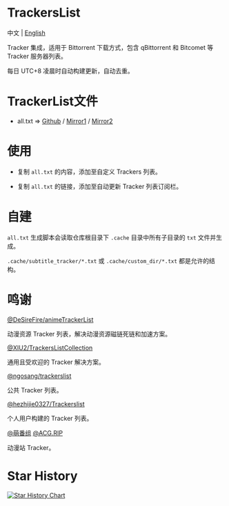 # TrackersList

中文 | [English](README_en.md)

Tracker 集成，适用于 Bittorrent 下载方式，包含 qBittorrent 和 Bitcomet 等 Tracker 服务器列表。

每日 UTC+8 凌晨时自动构建更新，自动去重。

# TrackerList文件

- all.txt => [Github](https://raw.githubusercontent.com/Tunglies/TrackersList/main/all.txt) / [Mirror1](https://cdn.jsdelivr.net/gh/Tunglies/TrackersList/all.txt) / [Mirror2](https://ghfast.top/https://raw.githubusercontent.com/Tunglies/TrackersList/main/all.txt)

# 使用

- 复制 `all.txt` 的内容，添加至自定义 Trackers 列表。

- 复制 `all.txt` 的链接，添加至自动更新 Tracker 列表订阅栏。 

# 自建

`all.txt` 生成脚本会读取仓库根目录下 `.cache` 目录中所有子目录的 `txt` 文件并生成。

`.cache/subtitle_tracker/*.txt` 或 `.cache/custom_dir/*.txt` 都是允许的结构。

# 鸣谢

[@DeSireFire/animeTrackerList](https://github.com/DeSireFire/animeTrackerList)

动漫资源 Tracker 列表，解决动漫资源磁链死链和加速方案。

[@XIU2/TrackersListCollection](https://github.com/XIU2/TrackersListCollection)

通用且受欢迎的 Tracker 解决方案。

[@ngosang/trackerslist](https://github.com/ngosang/trackerslist)

公共 Tracker 列表。

[@hezhijie0327/Trackerslist](https://github.com/hezhijie0327/Trackerslist)

个人用户构建的 Tracker 列表。

[@萌番组](https://bangumi.moe/) [@ACG.RIP](https://acg.rip/)

动漫站 Tracker。

# Star History

[![Star History Chart](https://api.star-history.com/svg?repos=Tunglies/TrackersList&type=Date)](https://star-history.com/#Tunglies/TrackersList&Date)

